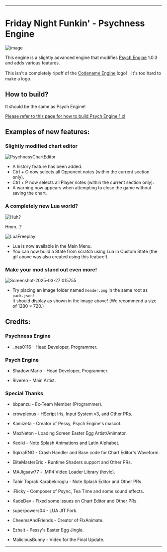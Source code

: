 _____________________________________

# Friday Night Funkin' - Psychness Engine
![image](https://github.com/user-attachments/assets/5f16e995-5e3b-4802-8f79-bc4a98a40449)

This engine is a slightly advanced engine that modifies [Psych Engine](https://github.com/ShadowMario/FNF-PsychEngine) 1.0.3 and adds various features.

This isn't a completely ripoff of the [Codename Engine](https://github.com/CodenameCrew/CodenameEngine) logo!　It's too hard to make a logo.

## How to build?
It should be the same as Psych Engine!

[Please refer to this page for how to build Psych Engine 1.x!](https://github.com/ShadowMario/FNF-PsychEngine/blob/main/docs/BUILDING.md)

## Examples of new features:

### Slightly modified chart editor
![PsychnessChartEditor](docs/img/chart_editor_1.png)
- A history feature has been added.
- Ctrl + O now selects all Opponent notes (within the current section only).
- Ctrl + P now selects all Player notes (within the current section only).
- A warning now appears when attempting to close the game without saving the chart.

### A completely new Lua world?

![Huh?](docs/img/script.png)

Hmm...?

![LuaFreeplay](docs/img/custom_freeplay.gif)

- Lua is now available in the Main Menu.
- You can now build a State from scratch using Lua in Custom State (the gif above was also created using this feature!).

### Make your mod stand out even more!
![Screenshot-2025-03-27 015755](https://github.com/user-attachments/assets/55446fba-dd93-425b-a798-b728c599727d)
- Try placing an image folder named `header.png` in the same root as `pack.json`!  
  It should display as shown in the image above! (We recommend a size of 1280 × 720.)

## Credits:

### Psychness Engine

- _nes0116 - Head Developer, Programmer.

### Psych Engine

* Shadow Mario - Head Developer, Programmer.

* Riveren - Main Artist.

### Special Thanks

* bbpanzu - Ex-Team Member (Programmer).

* crowplexus - HScript Iris, Input System v3, and Other PRs.

* Kamizeta - Creator of Pessy, Psych Engine's mascot.

* MaxNeton - Loading Screen Easter Egg Artist/Animator.

* Keoiki - Note Splash Animations and Latin Alphabet.

* SqirraRNG - Crash Handler and Base code for Chart Editor's Waveform.

* EliteMasterEric - Runtime Shaders support and Other PRs.

* MAJigsaw77 - .MP4 Video Loader Library (hxvlc).

* Tahir Toprak Karabekiroglu - Note Splash Editor and Other PRs.

* iFlicky - Composer of Psync, Tea Time and some sound effects.

* KadeDev - Fixed some issues on Chart Editor and Other PRs.

* superpowers04 - LUA JIT Fork.

* CheemsAndFriends - Creator of FlxAnimate.

* Ezhalt - Pessy's Easter Egg Jingle.

* MaliciousBunny - Video for the Final Update.

_____________________________________
